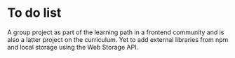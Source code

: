 # To do list
 A group project as part of the learning path in a frontend community and is also 
 a latter project on the curriculum.
 Yet to add external libraries from npm and local storage using the Web Storage API.
